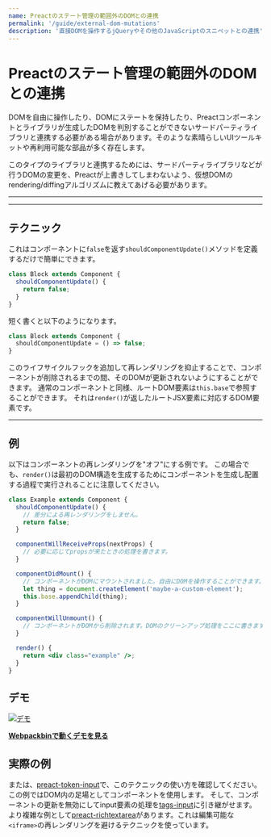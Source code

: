 ```yaml
---
name: Preactのステート管理の範囲外のDOMとの連携
permalink: '/guide/external-dom-mutations'
description: '直接DOMを操作するjQueryやその他のJavaScriptのスニペットとの連携'
---
```


# Preactのステート管理の範囲外のDOMとの連携

DOMを自由に操作したり、DOMにステートを保持したり、Preactコンポーネントとライブラリが生成したDOMを判別することができないサードパーティライブラリと連携する必要がある場合があります。そのような素晴らしいUIツールキットや再利用可能な部品が多く存在します。

このタイプのライブラリと連携するためには、サードパーティライブラリなどが行うDOMの変更を、Preactが上書きしてしまわないよう、仮想DOMのrendering/diffingアルゴリズムに教えてあげる必要があります。

---

<div><toc></toc></div>

---

## テクニック

これはコンポーネントに`false`を返す`shouldComponentUpdate()`メソッドを定義するだけで簡単にできます。

```jsx
class Block extends Component {
  shouldComponentUpdate() {
    return false;
  }
}
```

短く書くと以下のようになります。

```jsx
class Block extends Component {
  shouldComponentUpdate = () => false;
}
```

このライフサイクルフックを追加して再レンダリングを抑止することで、コンポーネントが削除されるまでの間、そのDOMが更新されないようにすることができます。
通常のコンポーネントと同様、ルートDOM要素は`this.base`で参照することができます。
それは`render()`が返したルートJSX要素に対応するDOM要素です。

---

## 例

以下はコンポーネントの再レンダリングを"オフ"にする例です。
この場合でも、`render()`は最初のDOM構造を生成するためにコンポーネントを生成し配置する過程で実行されることに注意してください。

```jsx
class Example extends Component {
  shouldComponentUpdate() {
    // 差分による再レンダリングをしません。
    return false;
  }

  componentWillReceiveProps(nextProps) {
    // 必要に応じてpropsが来たときの処理を書きます。
  }

  componentDidMount() {
    // コンポーネントがDOMにマウントされました。自由にDOMを操作することができます。
    let thing = document.createElement('maybe-a-custom-element');
    this.base.appendChild(thing);
  }

  componentWillUnmount() {
    // コンポーネントがDOMから削除されます。DOMのクリーンアップ処理をここに書きます。
  }

  render() {
    return <div class="example" />;
  }
}
```


## デモ

[![デモ](https://i.gyazo.com/a63622edbeefb2e86d6c0d9c8d66e582.gif)](http://www.webpackbin.com/V1hyNQbpe)

[**Webpackbinで動くデモを見る**](https://www.webpackbin.com/bins/-KflCmJ5bvKsRF8WDkzb)


## 実際の例

または、[preact-token-input](https://github.com/developit/preact-token-input/blob/master/src/index.js)で、このテクニックの使い方を確認してください。
この例ではDOM内の足場としてコンポーネントを使用します。
そして、コンポーネントの更新を無効にしてinput要素の処理を[tags-input](https://github.com/developit/tags-input)に引き継がせます。
より複雑な例として[preact-richtextarea](https://github.com/developit/preact-richtextarea)があります。これは編集可能な`<iframe>`の再レンダリングを避けるテクニックを使っています。

